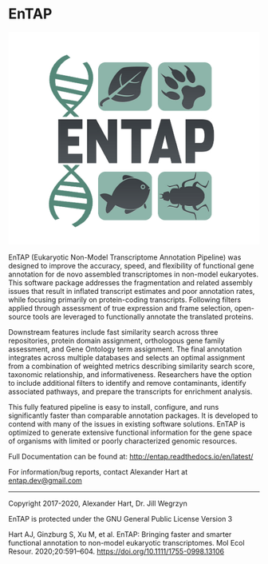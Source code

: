 # EnTAP

![entap](docs/source/ENTAP_white_50.jpg?raw=true)

EnTAP (Eukaryotic Non-Model Transcriptome Annotation Pipeline) was designed to improve the accuracy, speed, and flexibility of functional gene annotation for de novo assembled transcriptomes in non-model eukaryotes.  This software package addresses the fragmentation and related assembly issues that result in inflated transcript estimates and poor annotation rates, while focusing primarily on protein-coding transcripts.  Following filters applied through assessment of true expression and frame selection, open-source tools are leveraged to functionally annotate the translated proteins.  

Downstream features include fast similarity search across three repositories, protein domain assignment, orthologous gene family assessment, and Gene Ontology term assignment.  The final annotation integrates across multiple databases and selects an optimal assignment from a combination of weighted metrics describing similarity search score, taxonomic relationship, and informativeness.  Researchers have the option to include additional filters to identify and remove contaminants, identify associated pathways, and prepare the transcripts for enrichment analysis.  

This fully featured pipeline is easy to install, configure, and runs significantly faster than comparable annotation packages.   It is developed to contend with many of the issues in existing software solutions.  EnTAP is optimized to generate extensive functional information for the gene space of organisms with limited or poorly characterized genomic resources.

Full Documentation can be found at:
http://entap.readthedocs.io/en/latest/

For information/bug reports, contact Alexander Hart at entap.dev@gmail.com

---
Copyright 2017-2020, Alexander Hart, Dr. Jill Wegrzyn

EnTAP is protected under the GNU General Public License Version 3

Hart AJ, Ginzburg S, Xu M, et al. EnTAP: Bringing faster and smarter functional annotation to non-model eukaryotic transcriptomes. Mol Ecol Resour. 2020;20:591–604. https://doi.org/10.1111/1755-0998.13106
